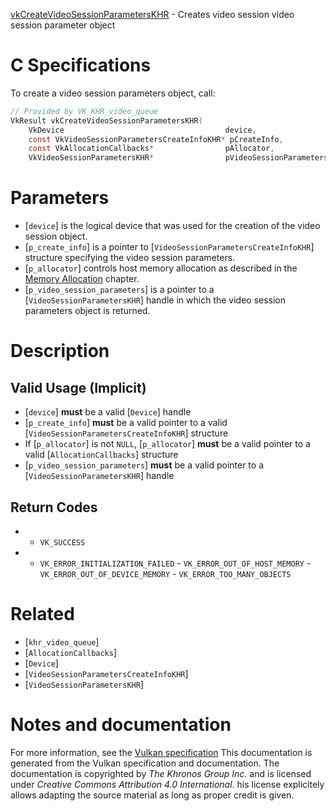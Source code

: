 [vkCreateVideoSessionParametersKHR](https://www.khronos.org/registry/vulkan/specs/1.3-extensions/man/html/vkCreateVideoSessionParametersKHR.html) - Creates video session video session parameter object

# C Specifications
To create a video session parameters object, call:
```c
// Provided by VK_KHR_video_queue
VkResult vkCreateVideoSessionParametersKHR(
    VkDevice                                    device,
    const VkVideoSessionParametersCreateInfoKHR* pCreateInfo,
    const VkAllocationCallbacks*                pAllocator,
    VkVideoSessionParametersKHR*                pVideoSessionParameters);
```

# Parameters
- [`device`] is the logical device that was used for the creation of the video session object.
- [`p_create_info`] is a pointer to [`VideoSessionParametersCreateInfoKHR`] structure specifying the video session parameters.
- [`p_allocator`] controls host memory allocation as described in the [Memory Allocation](https://www.khronos.org/registry/vulkan/specs/1.3-extensions/html/vkspec.html#memory-allocation) chapter.
- [`p_video_session_parameters`] is a pointer to a [`VideoSessionParametersKHR`] handle in which the video session parameters object is returned.

# Description
## Valid Usage (Implicit)
-  [`device`] **must**  be a valid [`Device`] handle
-  [`p_create_info`] **must**  be a valid pointer to a valid [`VideoSessionParametersCreateInfoKHR`] structure
-    If [`p_allocator`] is not `NULL`, [`p_allocator`] **must**  be a valid pointer to a valid [`AllocationCallbacks`] structure
-  [`p_video_session_parameters`] **must**  be a valid pointer to a [`VideoSessionParametersKHR`] handle

## Return Codes
*   - `VK_SUCCESS` 
*   - `VK_ERROR_INITIALIZATION_FAILED`  - `VK_ERROR_OUT_OF_HOST_MEMORY`  - `VK_ERROR_OUT_OF_DEVICE_MEMORY`  - `VK_ERROR_TOO_MANY_OBJECTS`

# Related
- [`khr_video_queue`]
- [`AllocationCallbacks`]
- [`Device`]
- [`VideoSessionParametersCreateInfoKHR`]
- [`VideoSessionParametersKHR`]

# Notes and documentation
For more information, see the [Vulkan specification](https://www.khronos.org/registry/vulkan/specs/1.3-extensions/html/vkspec.html)
This documentation is generated from the Vulkan specification and documentation.
The documentation is copyrighted by *The Khronos Group Inc.* and is licensed under *Creative Commons Attribution 4.0 International*.
his license explicitely allows adapting the source material as long as proper credit is given.
        